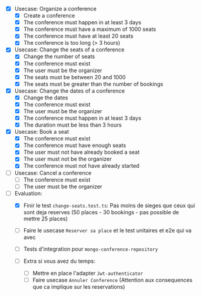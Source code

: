 - [X] Usecase: Organize a conference
    - [X] Create a conference
    - [X] The conference must happen in at least 3 days
    - [X] The conference must have a maximum of 1000 seats
    - [X] The conference must have at least 20 seats
    - [X] The conference is too long (> 3 hours)

- [X] Usecase: Change the seats of a conference
    - [X] Change the number of seats
    - [X] The conference must exist
    - [X] The user must be the organizer
    - [X] The seats must be between 20 and 1000
    - [X] The seats must be greater than the number of bookings

- [X] Usecase: Change the dates of a conference
    - [X] Change the dates
    - [X] The conference must exist
    - [X] The user must be the organizer
    - [X] The conference must happen in at least 3 days
    - [X] The duration must be less than 3 hours

- [X] Usecase: Book a seat
    - [X] The conference must exist
    - [X] The conference must have enough seats
    - [X] The user must not have already booked a seat
    - [X] The user must not be the organizer
    - [X] The conference must not have already started

- [ ] Usecase: Cancel a conference
    - [ ] The conference must exist
    - [ ] The user must be the organizer

- [ ] Evaluation:
    - [X] Finir le test `change-seats.test.ts`: Pas moins de sieges que ceux qui sont deja reserves (50 places - 30
      bookings - pas possible de mettre 25 places)
    - [ ] Faire le usecase `Reserver sa place` et le test unitaires et e2e qui va avec
    - [ ] Tests d'integration pour `mongo-conference-repository`

    - [ ] Extra si vous avez du temps:
        - [ ] Mettre en place l'adapter `Jwt-authenticator`
        - [ ] Faire usecase `Annuler Conference` (Attention aux consequences que ca implique sur les reservations)